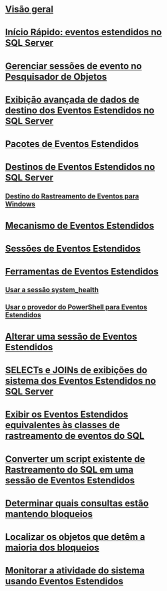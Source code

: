 # [Visão geral](extended-events.md)  
# [Início Rápido: eventos estendidos no SQL Server](quick-start-extended-events-in-sql-server.md)  
# [Gerenciar sessões de evento no Pesquisador de Objetos](manage-event-sessions-in-the-object-explorer.md)  
# [Exibição avançada de dados de destino dos Eventos Estendidos no SQL Server](advanced-viewing-of-target-data-from-extended-events-in-sql-server.md)  
# [Pacotes de Eventos Estendidos](sql-server-extended-events-packages.md)  
# [Destinos de Eventos Estendidos no SQL Server](targets-for-extended-events-in-sql-server.md)  
## [Destino do Rastreamento de Eventos para Windows](event-tracing-for-windows-target.md)  
# [Mecanismo de Eventos Estendidos](sql-server-extended-events-engine.md)  
# [Sessões de Eventos Estendidos](sql-server-extended-events-sessions.md)  
# [Ferramentas de Eventos Estendidos](extended-events-tools.md)  
## [Usar a sessão system_health](use-the-system-health-session.md)  
## [Usar o provedor do PowerShell para Eventos Estendidos](use-the-powershell-provider-for-extended-events.md)  
# [Alterar uma sessão de Eventos Estendidos](alter-an-extended-events-session.md)  
# [SELECTs e JOINs de exibições do sistema dos Eventos Estendidos no SQL Server](selects-and-joins-from-system-views-for-extended-events-in-sql-server.md)  
# [Exibir os Eventos Estendidos equivalentes às classes de rastreamento de eventos do SQL](view-the-extended-events-equivalents-to-sql-trace-event-classes.md)  
# [Converter um script existente de Rastreamento do SQL em uma sessão de Eventos Estendidos](convert-an-existing-sql-trace-script-to-an-extended-events-session.md)  
# [Determinar quais consultas estão mantendo bloqueios](determine-which-queries-are-holding-locks.md)  
# [Localizar os objetos que detêm a maioria dos bloqueios](find-the-objects-that-have-the-most-locks-taken-on-them.md)  
# [Monitorar a atividade do sistema usando Eventos Estendidos](monitor-system-activity-using-extended-events.md)  

